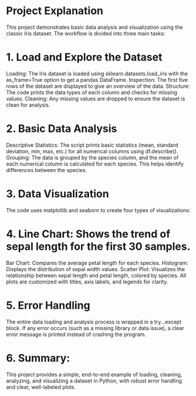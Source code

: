 # Project Explanation
This project demonstrates basic data analysis and visualization using the classic Iris dataset. The workflow is divided into three main tasks:

# 1. Load and Explore the Dataset
Loading: The Iris dataset is loaded using sklearn.datasets.load_iris with the as_frame=True option to get a pandas DataFrame.
Inspection: The first five rows of the dataset are displayed to give an overview of the data.
Structure: The code prints the data types of each column and checks for missing values.
Cleaning: Any missing values are dropped to ensure the dataset is clean for analysis.
# 2. Basic Data Analysis
Descriptive Statistics: The script prints basic statistics (mean, standard deviation, min, max, etc.) for all numerical columns using df.describe().
Grouping: The data is grouped by the species column, and the mean of each numerical column is calculated for each species. This helps identify differences between the species.
# 3. Data Visualization
The code uses matplotlib and seaborn to create four types of visualizations:

# 4. Line Chart: Shows the trend of sepal length for the first 30 samples.
Bar Chart: Compares the average petal length for each species.
Histogram: Displays the distribution of sepal width values.
Scatter Plot: Visualizes the relationship between sepal length and petal length, colored by species.
All plots are customized with titles, axis labels, and legends for clarity.

# 5. Error Handling
The entire data loading and analysis process is wrapped in a try...except block. If any error occurs (such as a missing library or data issue), a clear error message is printed instead of crashing the program.

# 6. Summary:
This project provides a simple, end-to-end example of loading, cleaning, analyzing, and visualizing a dataset in Python, with robust error handling and clear, well-labeled plots.
